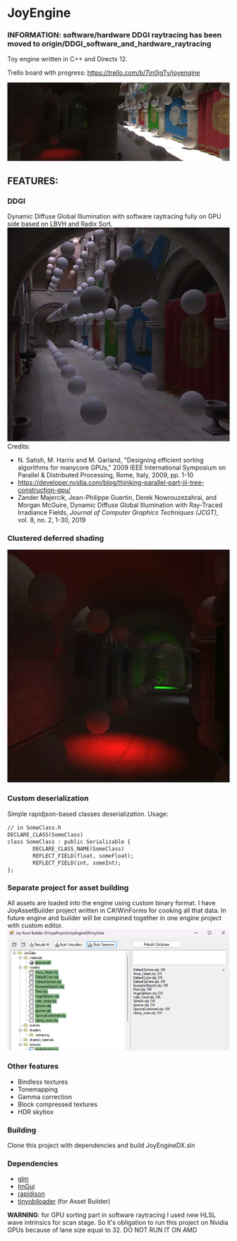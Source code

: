 # JoyEngine

### INFORMATION: software/hardware DDGI raytracing has been moved to origin/DDGI_software_and_hardware_raytracing

Toy engine written in C++ and Directx 12. 

Trello board with progress: 
https://trello.com/b/7in0jgTy/joyengine

![Main screenshot](https://github.com/drzhn/DemoPicturesAndGifs/blob/main/Screenshot_7.png?raw=true)

## **FEATURES:**

### **DDGI**

Dynamic Diffuse Global Illumination with software raytracing fully on GPU side based on LBVH and Radix Sort. 
![DDGI demo](https://github.com/drzhn/DemoPicturesAndGifs/blob/main/ddgi_demo.gif?raw=true)
Credits:
- N. Satish, M. Harris and M. Garland, "Designing efficient sorting algorithms for manycore GPUs," 2009 IEEE International Symposium on Parallel & Distributed Processing, Rome, Italy, 2009, pp. 1-10
- https://developer.nvidia.com/blog/thinking-parallel-part-iii-tree-construction-gpu/
- Zander Majercik, Jean-Philippe Guertin, Derek Nowrouzezahrai, and Morgan McGuire, Dynamic Diffuse Global Illumination with Ray-Traced Irradiance Fields, _Journal of Computer Graphics Techniques (JCGT)_, vol. 8, no. 2, 1-30, 2019

### **Clustered deferred shading**

![Clusterd shading demo](https://github.com/drzhn/DemoPicturesAndGifs/blob/main/ice_video_20230316-230741.gif?raw=true)

### **Custom deserialization**

Simple rapidjson-based classes deserialization. Usage: 
 
    // in SomeClass.h
    DECLARE_CLASS(SomeClass)
    class SomeClass : public Serializable {
            DECLARE_CLASS_NAME(SomeClass)
            REFLECT_FIELD(float, someFloat);
            REFLECT_FIELD(int, someInt);
    };

### **Separate project for asset building**

All assets are loaded into the engine using custom binary format. I have JoyAssetBuilder project written in C#/WinForms for cooking all that data. In future engine and builder will be compined together in one engine project with custom editor.
![enter image description here](https://github.com/drzhn/DemoPicturesAndGifs/blob/main/Screenshot_8.png?raw=true)

### **Other features**
 - Bindless textures
 - Tonemapping
 - Gamma correction
 - Block compressed textures
 - HDR skybox

### **Building**
Clone this project with dependencies and build JoyEngineDX.sln

### **Dependencies** 

 - [glm](https://github.com/g-truc/glm)
 - [ImGui](https://github.com/ocornut/imgui)
 - [rapidjson](https://github.com/Tencent/rapidjson/releases)
 - [tinyobjloader](https://github.com/tinyobjloader/tinyobjloader) (for Asset Builder)

**WARNING**: for GPU sorting part in software raytracing I used new HLSL wave intrinsics for scan stage. So it's obligation to run this project on Nvidia GPUs because of lane size equal to 32. 
DO NOT RUN IT ON AMD
